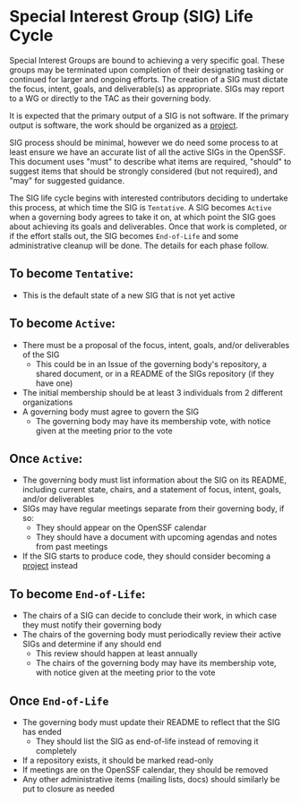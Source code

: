 # Special Interest Group (SIG) Life Cycle

Special Interest Groups are bound to achieving a very specific goal. These groups may be terminated upon completion of their designating tasking or continued for larger and ongoing efforts. The creation of a SIG must dictate the focus, intent, goals, and deliverable(s) as appropriate. SIGs may report to a WG or directly to the TAC as their governing body.

It is expected that the primary output of a SIG is not software. If the primary output is software, the work should be organized as a [project](./project-lifecycle.md).

SIG process should be minimal, however we do need some process to at least ensure we have an accurate list of all the active SIGs in the OpenSSF. This document uses "must" to describe what items are required, "should" to suggest items that should be strongly considered (but not required), and "may" for suggested guidance.

The SIG life cycle begins with interested contributors deciding to undertake this process, at which time the SIG is `Tentative`. A SIG becomes `Active` when a governing body agrees to take it on, at which point the SIG goes about achieving its goals and deliverables. Once that work is completed, or if the effort stalls out, the SIG becomes `End-of-Life` and some administrative cleanup will be done. The details for each phase follow.

## To become `Tentative`:

* This is the default state of a new SIG that is not yet active

## To become `Active`:

* There must be a proposal of the focus, intent, goals, and/or deliverables of the SIG
  * This could be in an Issue of the governing body's repository, a shared document, or in a README of the SIGs repository (if they have one)
* The initial membership should be at least 3 individuals from 2 different organizations
* A governing body must agree to govern the SIG
  * The governing body may have its membership vote, with notice given at the meeting prior to the vote

## Once `Active`:

* The governing body must list information about the SIG on its README, including current state, chairs, and a statement of focus, intent, goals, and/or deliverables
* SIGs may have regular meetings separate from their governing body, if so:
  * They should appear on the OpenSSF calendar
  * They should have a document with upcoming agendas and notes from past meetings
* If the SIG starts to produce code, they should consider becoming a [project](./project-lifecycle.md) instead

## To become `End-of-Life`:

* The chairs of a SIG can decide to conclude their work, in which case they must notify their governing body
* The chairs of the governing body must periodically review their active SIGs and determine if any should end
  * This review should happen at least annually
  * The chairs of the governing body may have its membership vote, with notice given at the meeting prior to the vote

## Once `End-of-Life`

* The governing body must update their README to reflect that the SIG has ended
  * They should list the SIG as end-of-life instead of removing it completely
* If a repository exists, it should be marked read-only
* If meetings are on the OpenSSF calendar, they should be removed
* Any other administrative items (mailing lists, docs) should similarly be put to closure as needed
